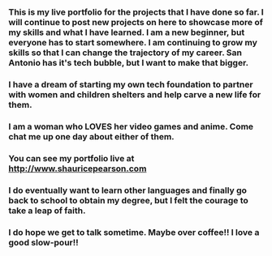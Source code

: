 ### This is my live portfolio for the projects that I have done so far. I will continue to post new projects on here to showcase more of my skills and what I have learned. I am a new beginner, but everyone has to start somewhere. I am continuing to grow my skills so that I can change the trajectory of my career. San Antonio has it's tech bubble, but I want to make that bigger.

### I have a dream of starting my own tech foundation to partner with women and children shelters and help carve a new life for them.

### I am a woman who LOVES her video games and anime. Come chat me up one day about either of them.

### You can see my portfolio live at http://www.shauricepearson.com

### I do eventually want to learn other languages and finally go back to school to obtain my degree, but I felt the courage to take a leap of faith.

### I do hope we get to talk sometime. Maybe over coffee!! I love a good slow-pour!!
